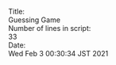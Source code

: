 Title:<br>
Guessing Game<br>
Number of lines in script:
<br>
33
<br>
Date:<br>
Wed Feb  3 00:30:34 JST 2021
